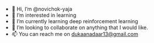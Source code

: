 - 👋 Hi, I’m @novichok-yaja
- 👀 I’m interested in learning 
- 🌱 I’m currently learning deep reinforcement learning
- 💞️ I’m looking to collaborate on anything that I would like.
- 📫 You can reach me on dukaanadaar13@gmail.com

<!---
novichok-yaja/novichok-yaja is a ✨ special ✨ repository because its `README.md` (this file) appears on your GitHub profile.
You can click the Preview link to take a look at your changes.
--->
